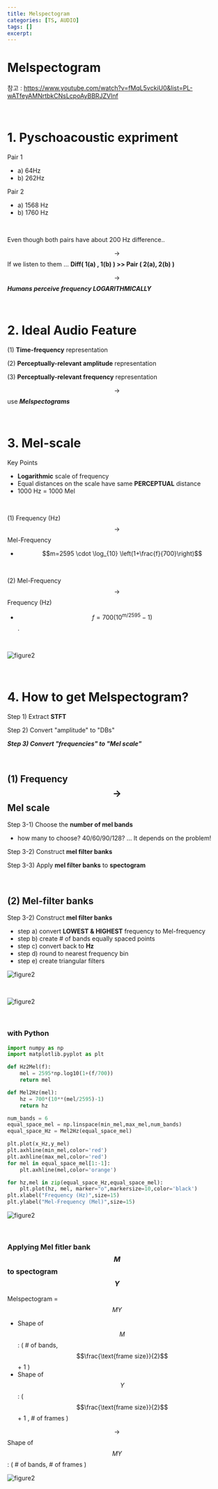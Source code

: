 ```yaml
---
title: Melspectogram
categories: [TS, AUDIO]
tags: []
excerpt: 
---
```


<script src="https://cdn.mathjax.org/mathjax/latest/MathJax.js?config=TeX-AMS-MML_HTMLorMML" type="text/javascript"></script>

# Melspectogram

참고 : https://www.youtube.com/watch?v=fMqL5vckiU0&list=PL-wATfeyAMNrtbkCNsLcpoAyBBRJZVlnf

<br>

# 1. Pyschoacoustic expriment

Pair 1 

- a) 64Hz
- b) 262Hz

Pair 2

- a) 1568 Hz
- b) 1760 Hz

<br>

Even though both pairs have about 200 Hz difference..

$$\rightarrow$$ If we listen to them ... **Diff( 1(a) , 1(b) ) >> Pair ( 2(a), 2(b) )**

$$\rightarrow$$ ***Humans perceive frequency LOGARITHMICALLY***

<br>

# 2. Ideal Audio Feature

(1) **Time-frequency** representation

(2) **Perceptually-relevant amplitude** representation

(3) **Perceptually-relevant frequency** representation

$$\rightarrow$$ use  ***Melspectograms*** 

<br>

# 3. Mel-scale

Key Points

- **Logarithmic** scale of frequency
- Equal distances on the scale have same **PERCEPTUAL** distance
- 1000 Hz = 1000 Mel

<br>

(1) Frequency (Hz) $$\rightarrow$$ Mel-Frequency

- $$m=2595 \cdot \log_{10} \left(1+\frac{f}{700}\right)$$

<br>

(2) Mel-Frequency $$\rightarrow$$ Frequency (Hz) 

- $$f=700\left(10^{m / 2595}-1\right)$$.

<br>

![figure2](/assets/img/audio/img51.png)

<br>

# 4. How to get Melspectogram?

Step 1) Extract **STFT**

Step 2) Convert "amplitude" to "DBs"

***Step 3) Convert "frequencies" to "Mel scale"***

<br>

## (1) Frequency $$\rightarrow$$ Mel scale

Step 3-1) Choose the **number of mel bands**

- how many to choose? 40/60/90/128? ... It depends on the problem!

Step 3-2) Construct **mel filter banks**

Step 3-3) Apply **mel filter banks** to **spectogram**

<br>

## (2) Mel-filter banks

Step 3-2) Construct **mel filter banks**

- step a) convert **LOWEST & HIGHEST** frequency to Mel-frequency
- step b) create \# of bands equally spaced points
- step c) convert back to **Hz**
- step d) round to nearest frequency bin
- step e) create triangular filters

![figure2](/assets/img/audio/img52.png)

<br>

![figure2](/assets/img/audio/img53.png)

<br>

### with Python

```python
import numpy as np
import matplotlib.pyplot as plt

def Hz2Mel(f):
    mel = 2595*np.log10(1+(f/700))
    return mel

def Mel2Hz(mel):
    hz = 700*(10**(mel/2595)-1)
    return hz
```

```python
num_bands = 6
equal_space_mel = np.linspace(min_mel,max_mel,num_bands)
equal_space_Hz = Mel2Hz(equal_space_mel)
```

```python
plt.plot(x_Hz,y_mel)
plt.axhline(min_mel,color='red')
plt.axhline(max_mel,color='red')
for mel in equal_space_mel[1:-1]:
    plt.axhline(mel,color='orange')

for hz,mel in zip(equal_space_Hz,equal_space_mel):
    plt.plot(hz, mel, marker="o",markersize=10,color='black')
plt.xlabel("Frequency (Hz)",size=15)
plt.ylabel("Mel-Frequency (Mel)",size=15)
```

![figure2](/assets/img/audio/img54.png)

<br>

### Applying Mel fitler bank $$M$$ to spectogram $$Y$$

Melspectogram = $$MY$$

- Shape of $$M$$ : ( \# of bands, $$\frac{\text{frame size}}{2}$$ + 1 )
- Shape of $$Y$$ : ( $$\frac{\text{frame size}}{2}$$ + 1 , \# of frames )

$$\rightarrow$$ Shape of $$MY$$ : ( \# of bands, \# of frames )

![figure2](/assets/img/audio/img55.png)
